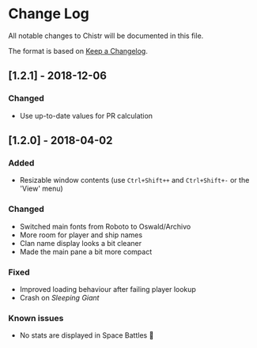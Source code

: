 # Change Log
All notable changes to Chistr will be documented in this file.

The format is based on [Keep a Changelog](http://keepachangelog.com/en/1.0.0/).

<!-- ## [Unreleased] -->

## [1.2.1] - 2018-12-06
### Changed
- Use up-to-date values for PR calculation

## [1.2.0] - 2018-04-02
### Added
- Resizable window contents (use `Ctrl+Shift++` and `Ctrl+Shift+-` or the 'View' menu)

### Changed
- Switched main fonts from Roboto to Oswald/Archivo
- More room for player and ship names
- Clan name display looks a bit cleaner
- Made the main pane a bit more compact

### Fixed
- Improved loading behaviour after failing player lookup
- Crash on *Sleeping Giant*

### Known issues
- No stats are displayed in Space Battles :slightly_frowning_face:
